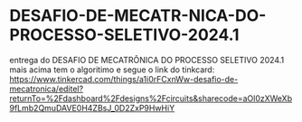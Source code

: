 # DESAFIO-DE-MECATR-NICA-DO-PROCESSO-SELETIVO-2024.1
entrega do DESAFIO DE MECATRÔNICA DO PROCESSO SELETIVO 2024.1
mais acima tem o algoritimo e segue o link do tinkcard:
https://www.tinkercad.com/things/a1i0rFCxnWw-desafio-de-mecatronica/editel?returnTo=%2Fdashboard%2Fdesigns%2Fcircuits&sharecode=aOl0zXWeXb9fLmb2QmuDAVE0H4ZBsJ_0D2ZxP9HwHiY
